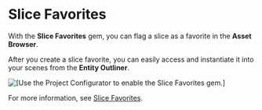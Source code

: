 # Slice Favorites<a name="gems-system-gem-slice-favorites"></a>

With the **Slice Favorites** gem, you can flag a slice as a favorite in the **Asset Browser**\.

After you create a slice favorite, you can easily access and instantiate it into your scenes from the **Entity Outliner**\.

![\[Use the Project Configurator to enable the Slice Favorites gem.\]](http://docs.aws.amazon.com/lumberyard/latest/userguide/images/gems-system-gem-slice-favorites.png)

For more information, see [Slice Favorites](component-slice-favorites.md)\.